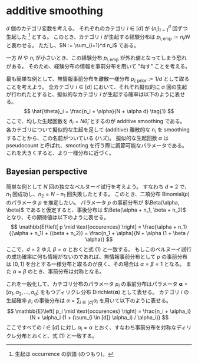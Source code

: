 # additive smoothing

$d$ 個のカテゴリ変数を考える。
それぞれのカテゴリ $i \in [d]$ が $\{ n_i \}_{i=1}^d$ 回ずつ生起した [^occurrence] とする。
このとき、カテゴリ $i$ が生起する経験分布は $p_{i, \text{emp}} := n_i / N$ と表わせる。
ただし、$N := \sum_{i=1}^d n_i$ である。

一方 $N$ や $n_i$ が小さいとき、この経験分布 $p_{i, \text{emp}}$ が外れ値となってしまう恐れがある。
そのため、経験分布の情報を事前分布を用いて "均す" ことを考える。

最も簡単な例として、無情報事前分布を離散一様分布 $p_{i, \text{prior}} := 1/d$ として取ることを考えよう。
全カテゴリ $i \in [d]$ において、それぞれ擬似的に $\alpha$ 回の生起が行われたとすると、擬似的なカテゴリ $i$ が生起する確率は以下のように表せる。
$$
\hat{\theta}_i = \frac{n_i + \alpha}{N + \alpha d} \tag{1}
$$
ここで、均した生起回数を $\hat{n}_i = N \hat{\theta}_i$ とするのが additive smoothing である。
各カテゴリについて擬似的な生起を足して (additive) 離散的な $n_i$ を smoothing することから、この名前がついている (ハズ)。
擬似的な生起回数 $\alpha$ は pseudocount と呼ばれ、smooting を行う際に調節可能なパラメータである。
これを大きくすると、より一様分布に近づく。


## Bayesian perspective

簡単な例として $N$ 回の独立なベルヌーイ試行を考えよう。
すなわち $d=2$ で、$n_1$ 回成功し、$n_2 = N - n_1$ 回失敗したとする。
このとき、二項分布 $\text{Binomial}(p)$ のパラメータ $p$ を推定したい。
パラメータ $p$ の事前分布が $\Beta(\alpha, \beta)$ であると仮定すると、事後分布は $\Beta(\alpha + n_1, \beta + n_2)$ となり、その期待値は以下のように表せる。
$$
\mathbb{E}\left[ p \mid \text{occurences} \right] = \frac{\alpha + n_1}{(\alpha + n_1) + (\beta + n_2)} = \frac{n_1 + \alpha}{N + \alpha (1 + \beta / \alpha)}
$$
ここで、$d=2$ ゆえ $\beta = \alpha$ とおくと式 $(1)$ と一致する。
もしこのベルヌーイ試行の成功確率に何も情報がないのであれば、無情報事前分布として $p$ の事前分布は $[0 ,1]$ を台とする一様分布と取るのが良く、その場合は $\alpha = \beta = 1$ となる。
また $\alpha = \beta$ のとき、事前分布は対称となる。

これを一般化して、カテゴリ分布のパラメータ $p_i$ の事前分布はパラメータ $\bm{\alpha} = [ \alpha_1, \alpha_2, \ldots, \alpha_d ]$ をもつディリクレ分布 $\text{Dirichlet}(\bm{\alpha})$ として表せる。
カテゴリ $i$ の生起確率 $p_i$ の事後分布は $\alpha = \sum_{i \in [d]} \alpha_i$ を用いて以下のように表せる。
$$
\mathbb{E}\left[ p_i \mid \text{occurences} \right]
= \frac{n_i + \alpha_i}{N + \alpha_i (1 + (\sum_{i \in [d]} \alpha_i) / \alpha_i)}
$$
ここですべての $i \in [d]$ に対し $\alpha_i = \alpha$ とおく、すなわち事前分布を対称なディリクレ分布とおくと、式 $(1)$ と一致する。



[^occurrence]: 生起は occurrence の訳語 (のつもり)。

